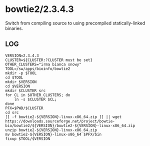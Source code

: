 bowtie2/2.3.4.3
===============

Switch from compiling source to using precompiled statically-linked binaries.

LOG
---

    VERSION=2.3.4.3
    CLUSTER=${CLUSTER:?CLUSTER must be set}
    OTHER_CLUSTERS="irma bianca snowy"
    TOOL=/sw/apps/bioinfo/bowtie2
    mkdir -p $TOOL
    cd $TOOL
    mkdir $VERSION
    cd $VERSION
    mkdir $CLUSTER src
    for CL in $OTHER_CLUSTERS; do
        ln -s $CLUSTER $CL;
    done
    PFX=$PWD/$CLUSTER
    cd src
    [[ -f bowtie2-${VERSION}-linux-x86_64.zip ]] || wget https://downloads.sourceforge.net/project/bowtie-bio/bowtie2/${VERSION}/bowtie2-${VERSION}-linux-x86_64.zip
    unzip bowtie2-${VERSION}-linux-x86_64.zip
    mv bowtie2-${VERSION}-linux-x86_64 $PFX/bin
    fixup $TOOL/$VERSION
